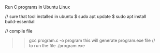 Run C programs in Ubuntu Linux

// sure that tool installed in ubuntu
$ sudo apt update
$ sudo apt install build-essential

// compile file
>> gcc program.c -o program
this will generate program.exe file
// to run the file
>> ./program.exe
